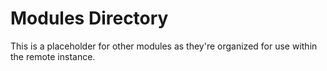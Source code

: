 # Modules Directory

This is a placeholder for other modules as they're organized for use within the remote instance. 
